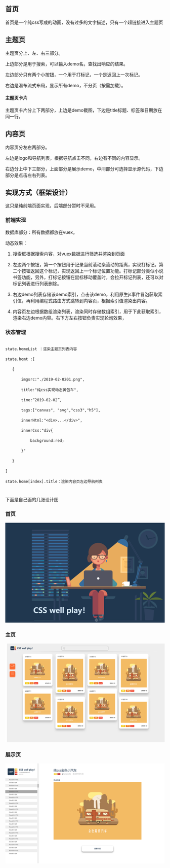 ## 首页

首页是一个纯css写成的动画，没有过多的文字描述，只有一个超链接进入主题页



## 主题页

主题页分上、左、右三部分。

上边部分是用于搜索，可以输入demo名，查找出响应的结果。

左边部分只有两个小按钮，一个用于打标记，一个是返回上一次标记。

右边是瀑布流式布局，显示所有demo，不分页（按需加载）。

#### 主题页卡片

主题页卡片分上下两部分，上边是demo截图，下边是title标题、标签和日期放在同一行。



## 内容页

内容页分左右两部分。

左边是logo和导航列表，根据导航点击不同，右边有不同的内容显示。

右边分上中下三部分，上面部分是展示demo，中间部分可选择显示源代码，下边部分是点击左右列表。





## 实现方式（框架设计）

这只是纯前端页面实现，后端部分暂时不采用。

### 前端实现

数据库部分：所有数据都放在vuex。

动态效果：

1. 搜索框根据搜索内容，对vuex数据进行筛选并渲染到页面

2. 左边两个按钮，第一个按钮用于记录当前滚动条滚动的距离，实现打标记。第二个按钮返回这个标记，实现返回上一个标记位置功能。打标记部分类似小说书签功能，另外，打标记按钮在鼠标移动覆盖时，会拉开标记列表，还可以对标记列表进行列表删除。

3. 右边demo列表存储该demo索引，点击该demo，利用原生js事件冒泡获取索引值，再利用编程式路由方式跳转到内容页，根据索引值渲染出内容。

4. 内容页左边根据数组渲染列表，渲染同时存储数组索引，用于下此获取索引，渲染右边demo内容。右下方左右按钮负责实现轮询效果，

   

### 状态管理

```

state.homeList ：渲染主题页列表内容

state.homt :[

​	{

​		imgsrc:"./2019-02-0201.png",

​		title:"纯css实现动态黄包车",

​		time:“2019-02-02”,

​		tags:["canvas", "svg","css3","h5"], 

​		innerHtml:"<div>...</div>",

​		innerCss:"div{

​			background:red;

​		}"

​	} 

]

state.home[index].title：渲染内容页左边导航列表 
```





#
下面是自己画的几张设计图

### 首页
![](https://github.com/KamyoChae/CSS-Well-Play/blob/master/design_page/CSS-Well-Play_index.png)
### 主页
![](https://github.com/KamyoChae/CSS-Well-Play/blob/master/design_page/CSS-Well-Play_home.png)
### 展示页
![](https://github.com/KamyoChae/CSS-Well-Play/blob/master/design_page/CSS-Well-Play_show.png)


